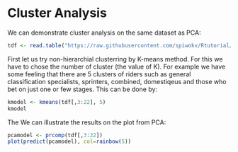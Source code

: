 # Cluster Analysis

We can demonstrate cluster analysis on the same dataset as PCA:
```R
tdf <- read.table("https://raw.githubusercontent.com/spiwokv/Rtutorial/master/data/tourdefrance2013.txt", header=T)
```
First let us try non-hierarchial clusterring by K-means method. For this we have to chose the number
of cluster (the value of K). For example we have some feeling that there are 5 clusters of riders
such as general classification specialists, sprinters, combined, domestiqeus and those who bet on just
one or few stages. This can be done by:
```R
kmodel <- kmeans(tdf[,3:22], 5)
kmodel
```
The 
We can illustrate the results on the plot from PCA:
```R
pcamodel <- prcomp(tdf[,3:22])
plot(predict(pcamodel), col=rainbow(5))
```
